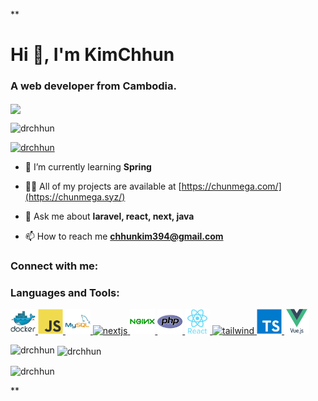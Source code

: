**<h1 align="left">Hi 👋, I'm KimChhun</h1>
<h3 align="left">A web developer from Cambodia.</h3>
<img align="center" width="400" src="https://images-wixmp-ed30a86b8c4ca887773594c2.wixmp.com/f/d86e2de9-b6b1-4acf-8fe2-d477471070b5/d9r5m7j-38295af7-eddf-43b3-85f2-d6e3f82eecb4.gif?token=eyJ0eXAiOiJKV1QiLCJhbGciOiJIUzI1NiJ9.eyJzdWIiOiJ1cm46YXBwOjdlMGQxODg5ODIyNjQzNzNhNWYwZDQxNWVhMGQyNmUwIiwiaXNzIjoidXJuOmFwcDo3ZTBkMTg4OTgyMjY0MzczYTVmMGQ0MTVlYTBkMjZlMCIsIm9iaiI6W1t7InBhdGgiOiJcL2ZcL2Q4NmUyZGU5LWI2YjEtNGFjZi04ZmUyLWQ0Nzc0NzEwNzBiNVwvZDlyNW03ai0zODI5NWFmNy1lZGRmLTQzYjMtODVmMi1kNmUzZjgyZWVjYjQuZ2lmIn1dXSwiYXVkIjpbInVybjpzZXJ2aWNlOmZpbGUuZG93bmxvYWQiXX0.WsAauB2Jymkm5_72_q_noA0PSPJKMlMx-FwWFwEQm9o">

<p align="left"> <img src="https://komarev.com/ghpvc/?username=drchhun&label=Profile%20views&color=0e75b6&style=flat" alt="drchhun" /> </p>

<p align="left"> <a href="https://github.com/ryo-ma/github-profile-trophy"><img src="https://github-profile-trophy.vercel.app/?username=drchhun" alt="drchhun" /></a> </p>

- 🌱 I’m currently learning **Spring**

- 👨‍💻 All of my projects are available at [https://chunmega.com/](https://chunmega.syz/)

- 💬 Ask me about **laravel, react, next, java**

- 📫 How to reach me **chhunkim394@gmail.com**

<h3 align="left">Connect with me:</h3>
<p align="left">
</p>

<h3 align="left">Languages and Tools:</h3>
<p align="left"> <a href="https://www.docker.com/" target="_blank" rel="noreferrer"> <img src="https://raw.githubusercontent.com/devicons/devicon/master/icons/docker/docker-original-wordmark.svg" alt="docker" width="40" height="40"/> </a> <a href="https://developer.mozilla.org/en-US/docs/Web/JavaScript" target="_blank" rel="noreferrer"> <img src="https://raw.githubusercontent.com/devicons/devicon/master/icons/javascript/javascript-original.svg" alt="javascript" width="40" height="40"/> </a> <a href="https://www.mysql.com/" target="_blank" rel="noreferrer"> <img src="https://raw.githubusercontent.com/devicons/devicon/master/icons/mysql/mysql-original-wordmark.svg" alt="mysql" width="40" height="40"/> </a> <a href="https://nextjs.org/" target="_blank" rel="noreferrer"> <img src="https://cdn.worldvectorlogo.com/logos/nextjs-2.svg" alt="nextjs" width="40" height="40"/> </a> <a href="https://www.nginx.com" target="_blank" rel="noreferrer"> <img src="https://raw.githubusercontent.com/devicons/devicon/master/icons/nginx/nginx-original.svg" alt="nginx" width="40" height="40"/> </a> <a href="https://www.php.net" target="_blank" rel="noreferrer"> <img src="https://raw.githubusercontent.com/devicons/devicon/master/icons/php/php-original.svg" alt="php" width="40" height="40"/> </a> <a href="https://reactjs.org/" target="_blank" rel="noreferrer"> <img src="https://raw.githubusercontent.com/devicons/devicon/master/icons/react/react-original-wordmark.svg" alt="react" width="40" height="40"/> </a> <a href="https://tailwindcss.com/" target="_blank" rel="noreferrer"> <img src="https://www.vectorlogo.zone/logos/tailwindcss/tailwindcss-icon.svg" alt="tailwind" width="40" height="40"/> </a> <a href="https://www.typescriptlang.org/" target="_blank" rel="noreferrer"> <img src="https://raw.githubusercontent.com/devicons/devicon/master/icons/typescript/typescript-original.svg" alt="typescript" width="40" height="40"/> </a> <a href="https://vuejs.org/" target="_blank" rel="noreferrer"> <img src="https://raw.githubusercontent.com/devicons/devicon/master/icons/vuejs/vuejs-original-wordmark.svg" alt="vuejs" width="40" height="40"/> </a> </p>

<p><img align="left" src="https://github-readme-stats.vercel.app/api/top-langs?username=drchhun&show_icons=true&locale=en&layout=compact" alt="drchhun" /></p>

<p>&nbsp;<img align="center" src="https://github-readme-stats.vercel.app/api?username=drchhun&show_icons=true&locale=en" alt="drchhun" /></p>

<p><img align="center" src="https://github-readme-streak-stats.herokuapp.com/?user=drchhun&" alt="drchhun" /></p>
**

